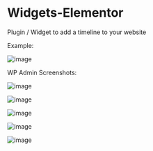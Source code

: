 # Widgets-Elementor

Plugin / Widget to add a timeline to your website

Example: 

![image](https://github.com/eduardvives74/Widgets-Elementor/assets/53199304/9a0af5f6-ffa3-4335-876c-d230f066edb5)

WP Admin Screenshots:

![image](https://github.com/eduardvives74/Widgets-Elementor/assets/53199304/fe09b3e0-43c4-4ced-82ff-1bf94e02f1e1)

![image](https://github.com/eduardvives74/Widgets-Elementor/assets/53199304/2fa2153c-7b68-48e5-98b6-aadcca18ddd1)

![image](https://github.com/eduardvives74/Widgets-Elementor/assets/53199304/a82ee637-33cd-4579-b277-3194bf9911fb)

![image](https://github.com/eduardvives74/Widgets-Elementor/assets/53199304/72bce9a6-1b5a-4deb-a09a-b138a1629641)

![image](https://github.com/eduardvives74/Widgets-Elementor/assets/53199304/b67f6b87-0a8b-492e-8956-de1a18b9b1e8)
